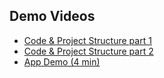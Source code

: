 ## Demo Videos

- [Code & Project Structure part 1](https://drive.google.com/file/d/1Htg2LkLS8lf5tDXe_YtE80dgAqJ_K9kH/view?usp=drive_link )
- [Code & Project Structure part 2](https://drive.google.com/file/d/14tnlc0IC_we4OrXphY-tn3-yW_CfYhbf/view?usp=drive_link )
- [App Demo (4 min)](https://drive.google.com/file/d/15O8yeGZw7hof-RIq4zInx1ZjhvBmSVHY/view?usp=drive_link)




